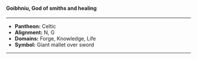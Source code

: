 #### Goibhniu, God of smiths and healing
___

- **Pantheon:** Celtic
- **Alignment:** N, G
- **Domains:** Forge, Knowledge, Life
- **Symbol:** Giant mallet over sword
___
